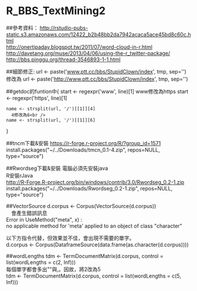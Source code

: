# R_BBS_TextMining2

##參考資料：
http://rstudio-pubs-static.s3.amazonaws.com/12422_b2b48bb2da7942acaca5ace45bd8c60c.html <br />
http://onertipaday.blogspot.tw/2011/07/word-cloud-in-r.html <br />
http://davetang.org/muse/2013/04/06/using-the-r_twitter-package/ <br />
http://bbs.pinggu.org/thread-3546893-1-1.html<br />


##細節修正:
    url <- paste('www.ptt.cc/bbs/StupidClown/index', tmp, sep='')
        修改為
    url <- paste('http://www.ptt.cc/bbs/StupidClown/index', tmp, sep='')

##getdoc的funtion中{
    start <- regexpr('www', line)[1]
      www修改為https
    start <- regexpr('https', line)[1]

    name <- strsplit(url, '/')[[1]][4]
      4修改為6<br />
    name <- strsplit(url, '/')[[1]][6]
  }

##tncm下載&安裝
    https://r-forge.r-project.org/R/?group_id=1571<br />
    install.packages("~/../Downloads/tmcn_0.1-4.zip", repos=NULL, type="source")<br />
  
##Rwordseg下載&安裝
  電腦必須先安裝java<br />
  R安裝rJava<br />
  http://R-Forge.R-project.org/bin/windows/contrib/3.0/Rwordseg_0.2-1.zip<br />
  install.packages("~/../Downloads/Rwordseg_0.2-1.zip", repos=NULL, type="source")<br />

##VectorSource
  d.corpus <- Corpus(VectorSource(d.corpus))<br />
　會產生錯誤訊息<br />
    Error in UseMethod("meta", x) :<br />
    no applicable method for 'meta' applied to an object of class "character"<br />

  以下方指令代替，但效果並不佳，會出現不需要的單字。<br />
  d.corpus <- Corpus(DataframeSource(data.frame(as.character(d.corpus))))<br />

##wordLengths
  tdm <- TermDocumentMatrix(d.corpus, control = list(wordLengths = c(2, Inf)))<br />
  每個單字都會多出""與,。因故，將2改為5<br />
  tdm <- TermDocumentMatrix(d.corpus, control = list(wordLengths = c(5, Inf)))<br />

